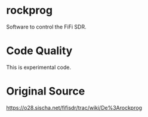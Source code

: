 # rockprog
Software to control the FiFi SDR.

Code Quality
============
This is experimental code.

Original Source
===============
https://o28.sischa.net/fifisdr/trac/wiki/De%3Arockprog


